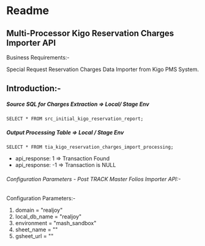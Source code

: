 # Readme

## Multi-Processor Kigo Reservation Charges Importer API
Business Requirements:-

Special Request Reservation Charges Data Importer from Kigo PMS System.

## Introduction:-

##### Source SQL for Charges Extraction => Local/ Stage Env

    SELECT * FROM src_initial_kigo_reservation_report;
    

##### Output Processing Table => Local / Stage Env

    SELECT * FROM tia_kigo_reservation_charges_import_processing;
    
- api_response: 1 => Transaction Found
- api_response: -1 => Transaction is NULL   

###### Configuration Parameters - Post TRACK Master Folios Importer API:-
Configuration Parameters:-
1. domain = "realjoy"
2. local_db_name = "realjoy"
3. environment = "mash_sandbox"
4. sheet_name = ""
5. gsheet_url = ""
